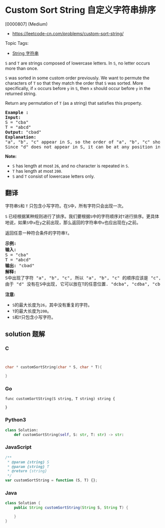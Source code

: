 # Custom Sort String 自定义字符串排序

[0000807] (Medium)

- https://leetcode-cn.com/problems/custom-sort-string/

Topic Tags:

- [String 字符串](https://leetcode-cn.com/tag/string/)

`S` and `T` are strings composed of lowercase letters. In `S`, no letter occurs more than once.

`S` was sorted in some custom order previously. We want to permute the characters of `T` so that they match the order that `S` was sorted. More specifically, if `x` occurs before `y` in `S`, then `x` should occur before `y` in the returned string.

Return any permutation of `T` (as a string) that satisfies this property.

<pre><strong>Example :</strong>
<strong>Input:</strong> 
S = "cba"
T = "abcd"
<strong>Output:</strong> "cbad"
<strong>Explanation:</strong> 
"a", "b", "c" appear in S, so the order of "a", "b", "c" should be "c", "b", and "a". 
Since "d" does not appear in S, it can be at any position in T. "dcba", "cdba", "cbda" are also valid outputs.
</pre>

**Note:**

- `S` has length at most `26`, and no character is repeated in `S`.
- `T` has length at most `200`.
- `S` and `T` consist of lowercase letters only.

## 翻译

字符串`S`和 `T` 只包含小写字符。在`S`中，所有字符只会出现一次。

`S` 已经根据某种规则进行了排序。我们要根据`S`中的字符顺序对`T`进行排序。更具体地说，如果`S`中`x`在`y`之前出现，那么返回的字符串中`x`也应出现在`y`之前。

返回任意一种符合条件的字符串`T`。

<pre><strong>示例:</strong>
<strong>输入:</strong>
S = "cba"
T = "abcd"
<strong>输出:</strong> "cbad"
<strong>解释:</strong> 
S中出现了字符 "a", "b", "c", 所以 "a", "b", "c" 的顺序应该是 "c", "b", "a". 
由于 "d" 没有在S中出现, 它可以放在T的任意位置. "dcba", "cdba", "cbda" 都是合法的输出。
</pre>

**注意:**

- `S`的最大长度为`26`，其中没有重复的字符。
- `T`的最大长度为`200`。
- `S`和`T`只包含小写字符。

## solution 题解

### C

```c


char * customSortString(char * S, char * T){

}


```

### Go

```golang
func customSortString(S string, T string) string {

}
```

### Python3

```python
class Solution:
    def customSortString(self, S: str, T: str) -> str:

```

### JavaScript

```javascript
/**
 * @param {string} S
 * @param {string} T
 * @return {string}
 */
var customSortString = function (S, T) {};
```

### Java

```java
class Solution {
    public String customSortString(String S, String T) {

    }
}
```
